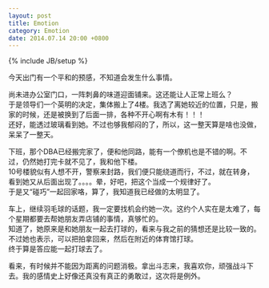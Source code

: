 ```yaml
---
layout: post
title: Emotion 
category: Emotion 
date: 2014.07.14 20:00 +0800
---
```


{% include JB/setup %}

今天出门有一个平和的预感，不知道会发生什么事情。

尚未进办公室门口，一阵刺鼻的味道迎面铺来。这还能让人正常上班么？<br>
于是领导们一个英明的决定，集体搬上了4楼。我选了离她较近的位置，只是，搬家的时候，还是被换到了后面一排，各种不开心啊有木有！！！<br>
还好，能透过玻璃看到她。不过也够我郁闷的了，所以，这一整天算是啥也没做，呆呆了一整天。

下班，那个DBA已经搬完家了，便和他同路，能有一个僚机也是不错的啊。不过，仍然她打完卡就不见了，我和他下楼。<br>
10号楼貌似有人想不开，警察来封路，我们便只能绕道而行，不过，就在转身，看到她又从后面出现了。。。。晕，好吧，把这个当成一个规律好了。<br>
于是又“碰巧”一起回家咯，算了，我知道我已经做的太明显了。

车上，继续羽毛球的话题，我一定要找机会约她一次。这约个人实在是太难了，每个星期都要去帮她朋友弄店铺的事情，真够忙的。<br>
知道了，她原来是和她朋友一起去打球的，看来与我之前的猜想还是比较一致的。不过她也表示，可以把拍拿回来，然后在附近的体育馆打球。<br>
终于算是答应能一起打球去了。

看来，有时候并不能因为距离的问题消极。拿出斗志来，我喜欢你，顽强战斗下去。我的感情史上好像还真没有真正的勇敢过，这次将是例外。